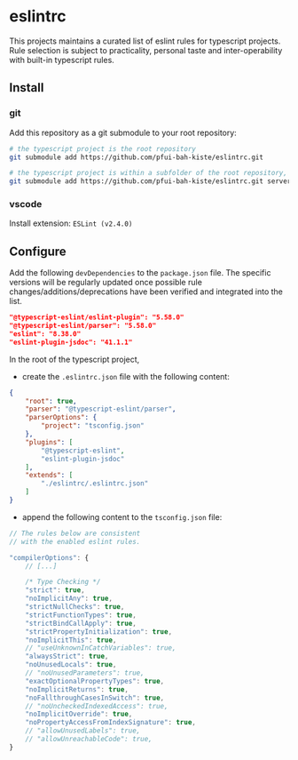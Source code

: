 # eslintrc
This projects maintains a curated list of eslint rules for typescript projects.
Rule selection is subject to practicality, personal taste and inter-operability with built-in typescript rules.

## Install

### git

Add this repository as a git submodule to your root repository:
```bash
# the typescript project is the root repository
git submodule add https://github.com/pfui-bah-kiste/eslintrc.git

# the typescript project is within a subfolder of the root repository, e.g. server
git submodule add https://github.com/pfui-bah-kiste/eslintrc.git server/eslintrc
```

### vscode

Install extension:
```ESLint (v2.4.0)```

## Configure

Add the following ```devDependencies``` to the ```package.json``` file. The specific versions will be regularly updated once possible rule changes/additions/deprecations have been verified and integrated into the list. 
```json
"@typescript-eslint/eslint-plugin": "5.58.0"
"@typescript-eslint/parser": "5.58.0"
"eslint": "8.38.0"
"eslint-plugin-jsdoc": "41.1.1"
```


In the root of the typescript project,

* create the ```.eslintrc.json``` file with the following content:
```json
{
    "root": true,
    "parser": "@typescript-eslint/parser",
    "parserOptions": {
        "project": "tsconfig.json"
    },
    "plugins": [
        "@typescript-eslint",
        "eslint-plugin-jsdoc"
    ],
    "extends": [
        "./eslintrc/.eslintrc.json"
    ]
}
```

* append the following content to the ```tsconfig.json``` file:
```javascript
// The rules below are consistent
// with the enabled eslint rules.

"compilerOptions": {
    // [...]

    /* Type Checking */
    "strict": true,
    "noImplicitAny": true,
    "strictNullChecks": true,
    "strictFunctionTypes": true,
    "strictBindCallApply": true,
    "strictPropertyInitialization": true,
    "noImplicitThis": true,
    // "useUnknownInCatchVariables": true,
    "alwaysStrict": true,
    "noUnusedLocals": true,
    // "noUnusedParameters": true,
    "exactOptionalPropertyTypes": true,
    "noImplicitReturns": true,
    "noFallthroughCasesInSwitch": true,
    // "noUncheckedIndexedAccess": true,
    "noImplicitOverride": true,
    "noPropertyAccessFromIndexSignature": true,
    // "allowUnusedLabels": true,
    // "allowUnreachableCode": true,
}
```
